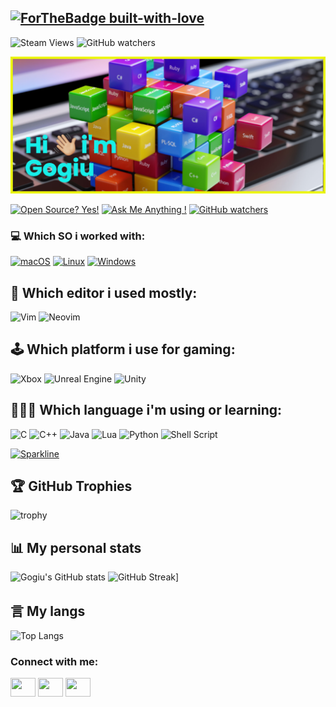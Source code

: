 ## [![ForTheBadge built-with-love](http://ForTheBadge.com/images/badges/built-with-love.svg)](https://GitHub.com/Naereen/)

<img alt="Steam Views" src="https://img.shields.io/steam/views/102987251?label=views&style=flat-square">

<img alt="GitHub watchers" src="https://img.shields.io/github/watchers/Gogiu23/Gogiu23?color=cyan&label=Profile%20whatchers&logo=C&logoColor=blue&style=for-the-badge">

![](https://github.com/Gogiu23/Gogiu23/blob/main/banner.png)

[![Open Source? Yes!](https://badgen.net/badge/Open%20Source%20%3F/Yes%21/blue?icon=github)](https://github.com/Naereen/badges/) 
[![Ask Me Anything !](https://img.shields.io/badge/Ask%20me-anything-1abc9c.svg)](https://GitHub.com/Naereen/ama)
[![GitHub watchers](https://img.shields.io/github/watchers/Gogiu23/PUSH-SWAP?style=social)](https://GitHub.com/Gogiu23/PUSH-SWAP)



###  💻 Which SO i worked with:

[![macOS](https://svgshare.com/i/ZjP.svg)](https://svgshare.com/i/ZjP.svg)
[![Linux](https://svgshare.com/i/Zhy.svg)](https://svgshare.com/i/Zhy.svg)
[![Windows](https://svgshare.com/i/ZhY.svg)](https://svgshare.com/i/ZhY.svg)

## 📠 Which editor i used mostly:

![Vim](https://img.shields.io/badge/VIM-%2311AB00.svg?style=for-the-badge&logo=vim&logoColor=white)
![Neovim](https://img.shields.io/badge/NeoVim-%2357A143.svg?&style=for-the-badge&logo=neovim&logoColor=white)

## 🕹 Which platform i use for gaming:

![Xbox](https://img.shields.io/badge/xbox-%23107C10.svg?style=for-the-badge&logo=xbox&logoColor=white)
![Unreal Engine](https://img.shields.io/badge/unrealengine-%23313131.svg?style=for-the-badge&logo=unrealengine&logoColor=white)
![Unity](https://img.shields.io/badge/unity-%23000000.svg?style=for-the-badge&logo=unity&logoColor=white)

## 👨🏻‍💻 Which language i'm using or learning:

![C](https://img.shields.io/badge/c-%2300599C.svg?style=for-the-badge&logo=c&logoColor=white)
![C++](https://img.shields.io/badge/c++-%2300599C.svg?style=for-the-badge&logo=c%2B%2B&logoColor=white)
![Java](https://img.shields.io/badge/java-%23ED8B00.svg?style=for-the-badge&logo=java&logoColor=white)
![Lua](https://img.shields.io/badge/lua-%232C2D72.svg?style=for-the-badge&logo=lua&logoColor=white)
![Python](https://img.shields.io/badge/python-3670A0?style=for-the-badge&logo=python&logoColor=ffdd54)
![Shell Script](https://img.shields.io/badge/shell_script-%23121011.svg?style=for-the-badge&logo=gnu-bash&logoColor=white)



[![Sparkline](https://stars.medv.io/Naereen/badges.svg)](https://stars.medv.io/Naereen/badges)



## 🏆 GitHub Trophies

![trophy](https://github-profile-trophy.vercel.app/?username=Gogiu23&theme=onedark)

## 📊 My personal stats

![Gogiu's GitHub stats](https://github-readme-stats.vercel.app/api?username=Gogiu23&show_icons=true&theme=gruvbox)
![GitHub Streak](https://github-readme-streak-stats.herokuapp.com/?user=Gogiu23&theme=blue-green)]

## ⾔ My langs

![Top Langs](https://github-readme-stats.vercel.app/api/top-langs/?username=Gogiu23&layout=compact&theme=dracula)



<h3 align="left">Connect with me:</h3>
<p align="left">
<a href="https://twitter.com/home" target="blank"><img align="center" src="https://cdn.jsdelivr.net/npm/simple-icons@3.0.1/icons/twitter.svg" alt="" height="30" width="40" /></a>
<a href="https://www.linkedin.com/in/giuliano-dominici-3518b4aa/" target="blank"><img align="center" src="https://cdn.jsdelivr.net/npm/simple-icons@3.0.1/icons/linkedin.svg" alt="" height="30" width="40" /></a>
<a href="https://www.instagram.com" target="blank"><img align="center" src="https://cdn.jsdelivr.net/npm/simple-icons@3.0.1/icons/instagram.svg" alt="" height="30" width="40" /></a>
</p>

<!---
Gogiu23/Gogiu23 is a ✨ special ✨ repository because its `README.md` (this file) appears on your GitHub profile.
You can click the Preview link to take a look at your changes.
--->
